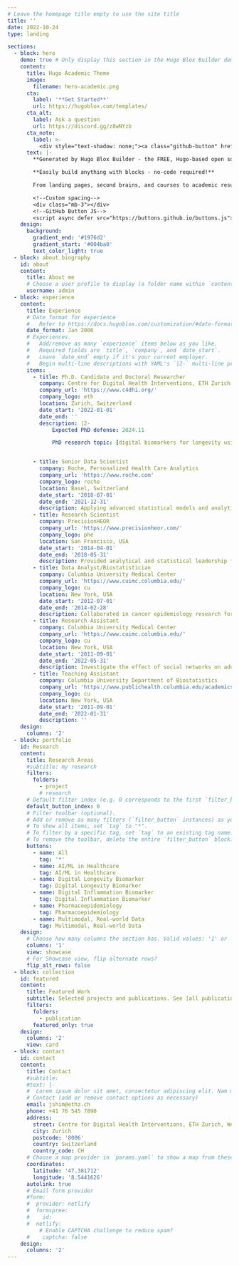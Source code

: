 ```yaml
---
# Leave the homepage title empty to use the site title
title: ''
date: 2022-10-24
type: landing

sections:
  - block: hero
    demo: true # Only display this section in the Hugo Blox Builder demo site
    content:
      title: Hugo Academic Theme
      image:
        filename: hero-academic.png
      cta:
        label: '**Get Started**'
        url: https://hugoblox.com/templates/
      cta_alt:
        label: Ask a question
        url: https://discord.gg/z8wNYzb
      cta_note:
        label: >-
          <div style="text-shadow: none;"><a class="github-button" href="https://github.com/HugoBlox/hugo-blox-builder" data-icon="octicon-star" data-size="large" data-show-count="true" aria-label="Star">Star Hugo Blox Builder</a></div><div style="text-shadow: none;"><a class="github-button" href="https://github.com/HugoBlox/theme-academic-cv" data-icon="octicon-star" data-size="large" data-show-count="true" aria-label="Star">Star the Academic template</a></div>
      text: |-
        **Generated by Hugo Blox Builder - the FREE, Hugo-based open source website builder trusted by 500,000+ sites.**

        **Easily build anything with blocks - no-code required!**

        From landing pages, second brains, and courses to academic resumés, conferences, and tech blogs.

        <!--Custom spacing-->
        <div class="mb-3"></div>
        <!--GitHub Button JS-->
        <script async defer src="https://buttons.github.io/buttons.js"></script>
    design:
      background:
        gradient_end: '#1976d2'
        gradient_start: '#004ba0'
        text_color_light: true
  - block: about.biography
    id: about
    content:
      title: About me
      # Choose a user profile to display (a folder name within `content/authors/`)
      username: admin
  - block: experience
    content:
      title: Experience
      # Date format for experience
      #   Refer to https://docs.hugoblox.com/customization/#date-format
      date_format: Jan 2006
      # Experiences.
      #   Add/remove as many `experience` items below as you like.
      #   Required fields are `title`, `company`, and `date_start`.
      #   Leave `date_end` empty if it's your current employer.
      #   Begin multi-line descriptions with YAML's `|2-` multi-line prefix.
      items:
        - title: Ph.D. Candidate and Doctoral Researcher
          company: Centre for Digital Health Interventions, ETH Zurich
          company_url: 'https://www.c4dhi.org/'
          company_logo: eth
          location: Zurich, Switzerland
          date_start: '2022-01-01'
          date_end: ''
          description: |2-
              Expected PhD defense: 2024.11 

              PhD research topic: [digital biomarkers for longevity using wearables](https://www.c4dhi.org/news/wearable-based-accelerometer-activity-profile/) and [digitalizing inflammatory biomarkers for systemic inflammation](https://www.c4dhi.org/projects/digitalization-of-inflammatory-biomarkers-for-chronic-systemic-inflammation/)


        - title: Senior Data Scientist
          company: Roche, Personalized Health Care Analytics
          company_url: 'https://www.roche.com'
          company_logo: roche
          location: Basel, Switzerland
          date_start: '2018-07-01'
          date_end: '2021-12-31'
          description: Applying advanced statistical models and analytical methods to real-world data (e.g. Flatrion EHR, Flatiron-FMI clinical genomics database, national-level health insurance claims), I executed business-critical and R&D projects to advance personalized health care and access among cancer patients. Research areas include global access, health authority requests, comparative effectiveness, patient-oriented outcomes, genomics-enabled personalized healthcare, pharmacoepidemiology, and R package development.
        - title: Research Scientist
          company: PrecisionHEOR 
          company_url: 'https://www.precisionheor.com/'
          company_logo: phe
          location: San Francisco, USA
          date_start: '2014-04-01'
          date_end: '2018-05-31'
          description: Provided analytical and statistical leadership for study design, data analysis, and manuscript preparation for health economics research evaluating cost-effectiveness, social value of treatment, drug utilization, efficacy, quality of care, and patient/provider characteristics.   
        - title: Data Analyst/Biostatistician
          company: Columbia University Medical Center 
          company_url: 'https://www.cuimc.columbia.edu/'
          company_logo: cu
          location: New York, USA
          date_start: '2012-07-01'
          date_end: '2014-02-28'
          description: Collaborated in cancer epidemiology research for studying cancer treatment, prevention, survivorship, late-effects of cancer therapy, health outcomes, and health disparities.  
        - title: Research Assistant
          company: Columbia University Medical Center 
          company_url: 'https://www.cuimc.columbia.edu/'
          company_logo: cu
          location: New York, USA
          date_start: '2011-09-01'
          date_end: '2022-05-31'
          description: Investigate the effect of social networks on adolescents and their friends’ disordered eating and muscle-enhancing behavior using a large survey from 2000+ youths.   
        - title: Teaching Assistant
          company: Columbia University Department of Biostatistics 
          company_url: 'https://www.publichealth.columbia.edu/academics/departments/biostatistics'
          company_logo: cu
          location: New York, USA
          date_start: '2011-09-01'
          date_end: '2022-01-31'      
          description: '' 
    design:
      columns: '2'
  - block: portfolio
    id: Research
    content:
      title: Research Areas
      #subtitle: my research
      filters:
        folders:
          - project
          # research
      # Default filter index (e.g. 0 corresponds to the first `filter_button` instance below).
      default_button_index: 0
      # Filter toolbar (optional).
      # Add or remove as many filters (`filter_button` instances) as you like.
      # To show all items, set `tag` to "*".
      # To filter by a specific tag, set `tag` to an existing tag name.
      # To remove the toolbar, delete the entire `filter_button` block.
      buttons:
        - name: All
          tag: '*'
        - name: AI/ML in Healthcare
          tag: AI/ML in Healthcare
        - name: Digital Longevity Biomarker
          tag: Digital Longevity Biomarker
        - name: Digital Inflammation Biomarker
          tag: Digital Inflammation Biomarker
        - name: Pharmacoepidemiology
          tag: Pharmacoepidemiology
        - name: Multimodal, Real-world Data
          tag: Multimodal, Real-world Data
    design:
      # Choose how many columns the section has. Valid values: '1' or '2'.
      columns: '1'
      view: showcase
      # For Showcase view, flip alternate rows?
      flip_alt_rows: false
  - block: collection
    id: featured
    content:
      title: Featured Work
      subtitle: Selected projects and publications. See [all publications here](https://jinjoo-shim.github.io/jinjooshim.github.io/publication/).
      filters:
        folders:
          - publication
        featured_only: true
    design:
      columns: '2'
      view: card
  - block: contact
    id: contact
    content:
      title: Contact
      #subtitle: 
      #text: |-
      #  Lorem ipsum dolor sit amet, consectetur adipiscing elit. Nam mi diam, venenatis ut magna et, vehicula efficitur enim.
      # Contact (add or remove contact options as necessary)
      email: jshim@ethz.ch
      phone: +41 76 545 7890
      address:
        street: Centre for Digital Health Interventions, ETH Zurich, Weinbergstrasse 56/58, Room G214
        city: Zurich
        postcode: '8006'
        country: Switzerland
        country_code: CH
      # Choose a map provider in `params.yaml` to show a map from these coordinates
      coordinates:
        latitude: '47.381712'
        longitude: '8.5441626'  
      autolink: true
      # Email form provider
      #form:
      #  provider: netlify
      #  formspree:
      #    id:
      #  netlify:
          # Enable CAPTCHA challenge to reduce spam?
      #    captcha: false
    design:
      columns: '2'
---
```

